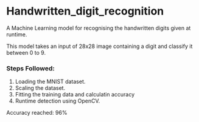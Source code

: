 # Handwritten_digit_recognition
A Machine Learning model for recognising the handwritten digits given at runtime.

This model takes an input of 28x28 image containing a digit and classify it between 0 to 9.

### Steps Followed:
  1. Loading the MNIST dataset.
  2. Scaling the dataset.
  3. Fitting the training data and calculatin accuracy
  4. Runtime detection using OpenCV.
  
Accuracy reached: 96%
